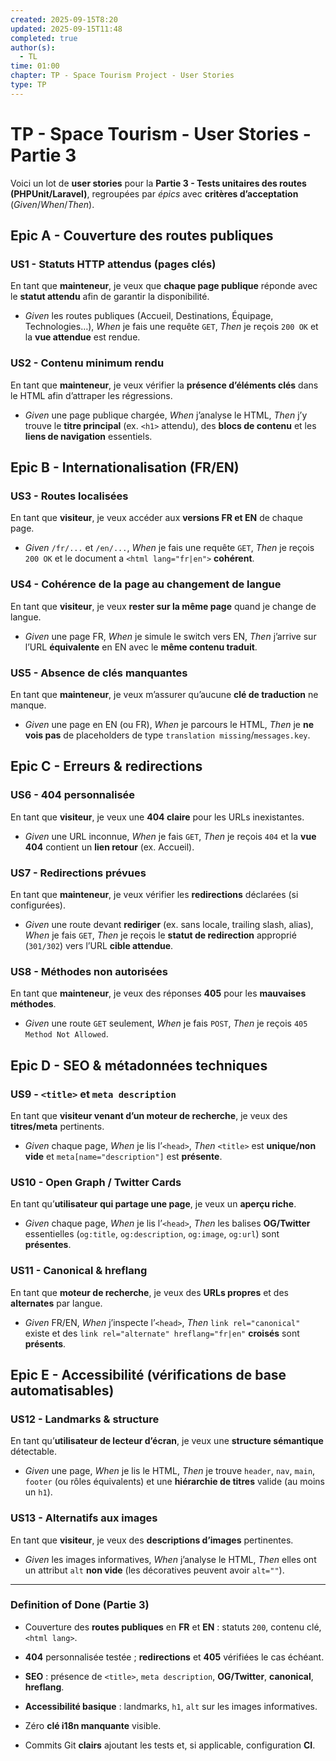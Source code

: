 ```yaml
---
created: 2025-09-15T8:20
updated: 2025-09-15T11:48
completed: true
author(s):
  - TL
time: 01:00
chapter: TP - Space Tourism Project - User Stories
type: TP
---
```


# TP - Space Tourism - User Stories - Partie 3

Voici un lot de **user stories** pour la **Partie 3 - Tests unitaires des routes (PHPUnit/Laravel)**, regroupées par _épics_ avec **critères d’acceptation** (_Given_/_When_/_Then_).

## Epic A - Couverture des routes publiques

### US1 - Statuts HTTP attendus (pages clés)  
En tant que **mainteneur**, je veux que **chaque page publique** réponde avec le **statut attendu** afin de garantir la disponibilité.

- _Given_ les routes publiques (Accueil, Destinations, Équipage, Technologies…), _When_ je fais une requête `GET`, _Then_ je reçois `200 OK` et la **vue attendue** est rendue.
    

### US2 - Contenu minimum rendu  
En tant que **mainteneur**, je veux vérifier la **présence d’éléments clés** dans le HTML afin d’attraper les régressions.

- _Given_ une page publique chargée, _When_ j’analyse le HTML, _Then_ j’y trouve le **titre principal** (ex. `<h1>` attendu), des **blocs de contenu** et les **liens de navigation** essentiels.
    

## Epic B - Internationalisation (FR/EN)

### US3 - Routes localisées  
En tant que **visiteur**, je veux accéder aux **versions FR et EN** de chaque page.

- _Given_ `/fr/...` et `/en/...`, _When_ je fais une requête `GET`, _Then_ je reçois `200 OK` et le document a `<html lang="fr|en">` **cohérent**.
    

### US4 - Cohérence de la page au changement de langue  
En tant que **visiteur**, je veux **rester sur la même page** quand je change de langue.

- _Given_ une page FR, _When_ je simule le switch vers EN, _Then_ j’arrive sur l’URL **équivalente** en EN avec le **même contenu traduit**.
    

### US5 - Absence de clés manquantes  
En tant que **mainteneur**, je veux m’assurer qu’aucune **clé de traduction** ne manque.

- _Given_ une page en EN (ou FR), _When_ je parcours le HTML, _Then_ je **ne vois pas** de placeholders de type `translation missing`/`messages.key`.
    

## Epic C - Erreurs & redirections

### US6 - 404 personnalisée  
En tant que **visiteur**, je veux une **404 claire** pour les URLs inexistantes.

- _Given_ une URL inconnue, _When_ je fais `GET`, _Then_ je reçois `404` et la **vue 404** contient un **lien retour** (ex. Accueil).
    

### US7 - Redirections prévues  
En tant que **mainteneur**, je veux vérifier les **redirections** déclarées (si configurées).

- _Given_ une route devant **rediriger** (ex. sans locale, trailing slash, alias), _When_ je fais `GET`, _Then_ je reçois le **statut de redirection** approprié (`301/302`) vers l’URL **cible attendue**.
    

### US8 - Méthodes non autorisées  
En tant que **mainteneur**, je veux des réponses **405** pour les **mauvaises méthodes**.

- _Given_ une route `GET` seulement, _When_ je fais `POST`, _Then_ je reçois `405 Method Not Allowed`.
    

## Epic D - SEO & métadonnées techniques

### US9 - `<title>` et `meta description`  
En tant que **visiteur venant d’un moteur de recherche**, je veux des **titres/meta** pertinents.

- _Given_ chaque page, _When_ je lis l’`<head>`, _Then_ `<title>` est **unique/non vide** et `meta[name="description"]` est **présente**.
    

### US10 - Open Graph / Twitter Cards  
En tant qu’**utilisateur qui partage une page**, je veux un **aperçu riche**.

- _Given_ chaque page, _When_ je lis l’`<head>`, _Then_ les balises **OG/Twitter** essentielles (`og:title`, `og:description`, `og:image`, `og:url`) sont **présentes**.
    

### US11 - Canonical & hreflang  
En tant que **moteur de recherche**, je veux des **URLs propres** et des **alternates** par langue.

- _Given_ FR/EN, _When_ j’inspecte l’`<head>`, _Then_ `link rel="canonical"` existe et des `link rel="alternate" hreflang="fr|en"` **croisés** sont **présents**.
    

## Epic E - Accessibilité (vérifications de base automatisables)

### US12 - Landmarks & structure  
En tant qu’**utilisateur de lecteur d’écran**, je veux une **structure sémantique** détectable.

- _Given_ une page, _When_ je lis le HTML, _Then_ je trouve `header`, `nav`, `main`, `footer` (ou rôles équivalents) et une **hiérarchie de titres** valide (au moins un `h1`).
    

### US13 - Alternatifs aux images  
En tant que **visiteur**, je veux des **descriptions d’images** pertinentes.

- _Given_ les images informatives, _When_ j’analyse le HTML, _Then_ elles ont un attribut `alt` **non vide** (les décoratives peuvent avoir `alt=""`).
    

---

### Definition of Done (Partie 3)

- Couverture des **routes publiques** en **FR** et **EN** : statuts `200`, contenu clé, `<html lang>`.
    
- **404** personnalisée testée ; **redirections** et **405** vérifiées le cas échéant.
    
- **SEO** : présence de `<title>`, `meta description`, **OG/Twitter**, **canonical**, **hreflang**.
    
- **Accessibilité basique** : landmarks, `h1`, `alt` sur les images informatives.
    
- Zéro **clé i18n manquante** visible.
    
- Commits Git **clairs** ajoutant les tests et, si applicable, configuration **CI**.